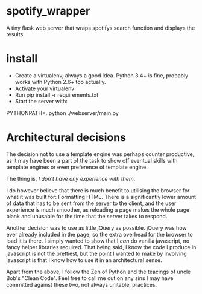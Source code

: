 # spotify_wrapper
A tiny flask web server that wraps spotifys search function and displays the results

# install
 - Create a virtualenv, always a good idea. Python 3.4+ is fine, probably works with Python 2.6+ too actually.
 - Activate your virtualenv
 - Run pip install -r requirements.txt
 - Start the server with:

PYTHONPATH=. python ./webserver/main.py

# Architectural decisions

The decision not to use a template engine was perhaps counter productive, as it may have been a part of the task to
 show off eventual skills with template engines or even preference of template engine.
 
 The thing is, *I don't have any experience with them*.
 
 I do however believe that there is much benefit to utilising the browser for what it was built for: Formatting HTML.
 There is a significantly lower amount of data that has to be sent from the server to the client, and the user
 experience is much smoother, as reloading a page makes the whole page blank and unusable for the time that the server
 takes to respond.
 
Another decision was to use as little jQuery as possible. jQuery was how ever already included in the page, so the extra overhead for the browser to load it is there. I simply wanted to show that I *can* do vanilla javascript, no fancy helper libraries required. That being said, I know the code I produce in javascript is not the prettiest, but the point I wanted to make by involving javascript is that I know how to use it in an architectural sense.

Apart from the above, I follow the Zen of Python and the teacings of uncle Bob's "Clean Code". Feel free to call me out on any sins I may have committed against these two, not always unitable, practices.

